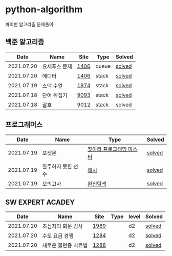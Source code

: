 # python-algorithm

파이썬 알고리즘 문제풀이

## 백준 알고리즘

| Date       | Name        | Site                                 | Type           | Solved                                                       |
| ---------- | ----------- | --------------------------------------|---------- | ------------------------------------------------------------ |
| 2021.07.20 | 요세푸스 문제 | [1406](https://www.acmicpc.net/problem/1158)| queue| [solved](https://github.com/jinsuSang/python-algorithm/blob/main/boj/queue/boj_1158.py) |
| 2021.07.20 | 에디터 | [1406](https://www.acmicpc.net/problem/1406)| stack| [solved](https://github.com/jinsuSang/python-algorithm/blob/main/boj/stack/boj_1406.py) |
| 2021.07.19 | 스택 수열 | [1874](https://www.acmicpc.net/problem/1874)| stack| [solved](https://github.com/jinsuSang/python-algorithm/blob/main/boj/stack/boj_1874.py) |
| 2021.07.18 | 단어 뒤집기 | [9093](https://www.acmicpc.net/problem/9093)|stack | [solved](https://github.com/jinsuSang/python-algorithm/blob/main/boj/stack/boj_9093.py) |
| 2021.07.18 | 괄호        | [9012](https://www.acmicpc.net/problem/9012)| stack| [solved](https://github.com/jinsuSang/python-algorithm/blob/main/boj/stack/boj_9012.py) |

## 프로그래머스

| Date       | Name        | Type                                             | Solved                                                       |
| ---------- | ----------- | ------------------------------------------------ | ------------------------------------------------------------ |
| 2021.07.19 | 포켓몬 | [찾아라 프로그래밍 마스터](https://programmers.co.kr/learn/courses/30/lessons/1845) | [solved](https://github.com/jinsuSang/python-algorithm/blob/main/programmers/level1/%ED%8F%AC%EC%BC%93%EB%AA%AC.py) |
| 2021.07.19 | 완주하지 못한 선수 | [해시](https://programmers.co.kr/learn/courses/30/lessons/42576) | [solved](https://github.com/jinsuSang/python-algorithm/blob/main/programmers/level1/%EC%99%84%EC%A3%BC%ED%95%98%EC%A7%80%EB%AA%BB%ED%95%9C%EC%84%A0%EC%88%98.py) |
| 2021.07.19 | 모의고사 | [완전탐색](https://programmers.co.kr/learn/courses/30/lessons/42840?language=python3) | [solved](https://github.com/jinsuSang/python-algorithm/blob/main/programmers/level1/%EB%AA%A8%EC%9D%98%EA%B3%A0%EC%82%AC.py) |

## SW EXPERT ACADEY

| Date       | Name        | Site                                 | Type     | level      | Solved                                                       |
| ---------- | ----------- | --------------------------------------|---------- | ----|-------------------------------------------------------- |
| 2021.07.20 | 초심자의 회문 검사 | [1989](https://swexpertacademy.com/main/code/problem/problemDetail.do)| | d2 | [solved](https://github.com/jinsuSang/python-algorithm/blob/main/swexpert/d2/sw_1989.py) |
| 2021.07.20 | 수도 요금 경쟁 | [1284](https://swexpertacademy.com/main/code/problem/problemDetail.do)| | d2 |[solved](https://github.com/jinsuSang/python-algorithm/blob/main/swexpert/d2/sw_1284.py) |
| 2021.07.20 | 새로운 불면증 치료법 | [1288](https://swexpertacademy.com/main/code/problem/problemDetail.do)| | d2 |[solved](https://github.com/jinsuSang/python-algorithm/blob/main/swexpert/d2/sw_1288.py) |
